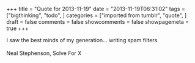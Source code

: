 +++
title = "Quote for 2013-11-19"
date = "2013-11-19T06:31:02"
tags = ["bigthinking", "todo", ]
categories = ["imported from tumblr", "quote", ]
draft = false
comments = false
showcomments = false
showpagemeta = true
+++

I saw the best minds of my generation&hellip; writing spam filters.<br /><br /> Neal Stephenson, Solve For X